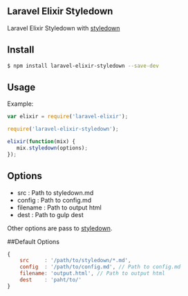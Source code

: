 ## Laravel Elixir Styledown

Laravel Elixir Styledown with [styledown](https://github.com/st44100/gulp-styledown)

## Install
```sh
$ npm install laravel-elixir-styledown --save-dev
```

## Usage

Example:

```javascript
var elixir = require('laravel-elixir');

require('laravel-elixir-styledown');

elixir(function(mix) {
   mix.styledown(options);
});
```

## Options
- src : Path to styledown.md
- config : Path to config.md
- filename : Path to output html
- dest : Path to gulp dest

Other options are pass to [styledown](https://github.com/styledown/styledown).

##Default Options

```javascript
{
	src     : '/path/to/styledown/*.md',
	config  : '/path/to/config.md', // Path to config.md
	filename: 'output.html', // Path to output html
	dest    : 'paht/to/'
}
```

